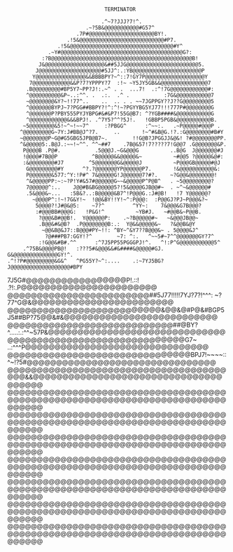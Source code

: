                                    TERMINATOR

                                  .^~7?JJJ?7!^.                                 
                             .~?5B&@@@@@@@@@@@#G57^                             
                          .7P#@@@@@@@@@@@@@@@@@@@@@BY!.                         
                       .!5&@@@@@@@@@@@@@@@@@@@@@@@@@@@#P7.                      
                    .!5&@@@@@@@@@@@@@@@@@@@@@@@@@@@@@@@@@#Y^                    
                 .~Y#@@@@@@@@@@@@@@@@@@@@@@@@@@@@@@@@@@@@@@@G?:                 
               :?B@@@@@@@@@@@@@@@@@@@@@@@@@@@@@@@@@@@@@@@@@@@@@B!               
              J&@@@@@@@@@@@@@@@@@@@&##5JJG@@@@@@@@@@@@@@@@@@@@@@@5.             
             J@@@@@@@@@@@@@@@@@@@@#5JJ^:.:YB@@@@@@@@@@@@@@@@@@@@@@P             
            Y@@@@@@@@@@@@@@@@&&BBBBPY?~^::7!GY7P@@@@@@@@@@@@@@@@@@@Y            
           7@@@@@@@@@@@@&&P?7?YPPPY?7  :!~ ~Y5JY5GB&&@@@@@@@@@@@@@@@7           
          .B@@@@@@@@@#BP5Y7~PP?J!:.~^ . .  ...7!  .:^!7G@@@@@@@@@@@@#:          
          ^@@@@@@@@@@&P~..:^^. .  .:.  .^ .           :7G&@@@@@@@@@@@7          
          ~@@@@@@@@&Y?~!!77^..    ..  .. . . ~~7JGPPGY??J??G@@@@@@@@@5          
          ^@@@@@@@BYPJ~7?PGG##BBPY?!^:^!~?PGYYBG5YJ77!!!777P#@@@@@@@@G          
          ^@@@@@@@P?PBY555PYJYBPG#&#&P7!55G@B7: ^?YGB####&@@@@@@@@@@@G          
          ^@@@@@@@@@@@@&&&BPJ!. .^7Y5?^^?5J!.   !GBBP5PGB&@@@@@@@@@@@B.         
         ~5@@@@@@@@&5!~^~!~~7^     :?PBGG^      :^~~:.   .~P@@@@@#@@@P .        
        ^@@@@@@@@@G~7Y:J#BB@J^?7.     ..       !~^#&B@G.!?.:G@@@@@@@@#B#Y       
        ~@@@@@@@@P~G@#G5GBG5JPB@B7~.        !!G@B?JPGGJJ&@&! ?#@@@@@@@@PP.      
        ^&@@@@@5:.B@J.:~~!~^^. ^^~##7    .7B@&57!7?????7!G@@7 .G@@@@@@@&P.      
         P@@@@B .P@#.           .5@@@J.~G&@@@G          ..B@G  J@@@@@@@#J       
         !@@@@#7B@@P           ^B@@@@@&&@@@@@&~          ~#@@5 ?@@@@@&@#:       
         :&@@@@@@@@#J7        ^5@@@@@@@G&@@@@@J          ~P@@@GB@@@@@#@J        
          G@@@@@@@@@#Y      ^?.?@@@@@@@YP@@@@@@P7.       !&@@@@@@@@@@@&:        
          P@@@@@@@&577:^Y:!P#^ 7&@@@@@G!J@@@@@@7?#?.    ~?G@@&@@@@@@@@!         
          ^&@@@@@PP:~:~?P!Y#&57#@@@@@@G~~&@@@@@P^P@B^   . ~5@@@@@@@@@?          
          7@@@@@@^:..    J@@#B&BG@@@@@5?!5&@@@@GJB@@#~  . ~^~&@@@@@@#           
          .5&@@@&~...   :5B&?..:B@@@@@&B7^!P@@@G.:J#@B!   !7 Y@@@@@@?           
            ~@@@@P^:!~!7G&Y!~  !@@&BY!!Y!~^:P@@@:  :P@@GJ?PJ~P@@@&?~            
             5@@@@?!J#@&@5:    ~7?^         ^YY~:    7&@@@&G7B@@@?              
             :#@@@BB#@@@G:   !P&G!^          ~YB#J.   ~#@@B&~P@@B.              
              ?@@@&B#@@B!.  Y@@@@@@P:    .~?B@@@@@#~   ~&@@@JB@@~               
              .B@@&#&@B?  .P@@@@@@@@B:.:  Y@&&@@@@@&~   ?&@@B&@Y                
               ~@@&B@&J7::B@@@#PY~!!: ^BY~^&Y7??B@@@&~ . 5@@@@&J^               
                ?@###PB7:GGY!?^        ~7: ^:.   ^~~5#~7^^@@@@@@@GY?7^          
              :!G@@&#B#.^^      :^7J5PP55PGGGPJ!^.   ^!:P^G@@@@@@@@@@@5^        
         .^75B&@@@@PB@!   :???5#&@@@&&#&####&@@@@@#GJ.  G&@@@@@@@@@@@@@@GY!^.   
    .^!?P#@@@@@@@@@&G&^   ^PG55Y?~^:....    .:~7YJ5BG?  J@@@@@@@@@@@@@@@@@@@#BPY
7J5G#@@@@@@@@@@@@@@@@@P!.::!                       .?!:.P@@@@@@@@@@@@@@@@@@@@@@@
@@@@@@@@@@@@@@@@@@@@@@@@##5J77!!!!!7YJ?7?!^^^:  ~?77^G@&@@@@@@@@@@@@@@@@@@@@@@@@
@@@@@@@@@@@@@@@@@@@@@@@@@@&@@&@#P@&#BGP5J5##BP?75@@&#&@@@@@@@@@@@@@@@@@@@@@@@@@@
@@@@@@@@@@@@@@@@@@@@@@@@@@@@##@BY?^.....:.:^^~57P&@@@@@@@@@@@@@@@@@@@@@@@@@@@@@@
@@@@@@@@@@@@@@@@@@@@@@@@@@@@@@G7~         ..:^^^P@@@@@@@@@@@@@@@@@@@@@@@@@@@@@@@
@@@@@@@@@@@@@@@@@@@@@@@@@@@@@@@BPJ7!~~~~::^~!?5#@@@@@@@@@@@@@@@@@@@@@@@@@@@@@@@@
@@@@@@@@@@@@@@@@@@@@@@@@@@@@@@@@@@@@@@@@&&@@@@@@@@@@@@@@@@@@@@@@@@@@@@@@@@@@@@@@
@@@@@@@@@@@@@@@@@@@@@@@@@@@@@@@@@@@@@@@@@@@@@@@@@@@@@@@@@@@@@@@@@@@@@@@@@@@@@@@@
@@@@@@@@@@@@@@@@@@@@@@@@@@@@@@@@@@@@@@@@@@@@@@@@@@@@@@@@@@@@@@@@@@@@@@@@@@@@@@@@
@@@@@@@@@@@@@@@@@@@@@@@@@@@@@@@@@@@@@@@@@@@@@@@@@@@@@@@@@@@@@@@@@@@@@@@@@@@@@@@@
@@@@@@@@@@@@@@@@@@@@@@@@@@@@@@@@@@@@@@@@@@@@@@@@@@@@@@@@@@@@@@@@@@@@@@@@@@@@@@@@
@@@@@@@@@@@@@@@@@@@@@@@@@@@@@@@@@@@@@@@@@@@@@@@@@@@@@@@@@@@@@@@@@@@@@@@@@@@@@@@@
@@@@@@@@@@@@@@@@@@@@@@@@@@@@@@@@@@@@@@@@@@@@@@@@@@@@@@@@@@@@@@@@@@@@@@@@@@@@@@@@
@@@@@@@@@@@@@@@@@@@@@@@@@@@@@@@@@@@@@@@@@@@@@@@@@@@@@@@@@@@@@@@@@@@@@@@@@@@@@@@@
